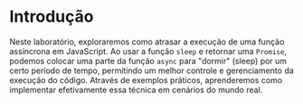 # Introdução

Neste laboratório, exploraremos como atrasar a execução de uma função assíncrona em JavaScript. Ao usar a função `sleep` e retornar uma `Promise`, podemos colocar uma parte da função `async` para "dormir" (sleep) por um certo período de tempo, permitindo um melhor controle e gerenciamento da execução do código. Através de exemplos práticos, aprenderemos como implementar efetivamente essa técnica em cenários do mundo real.
